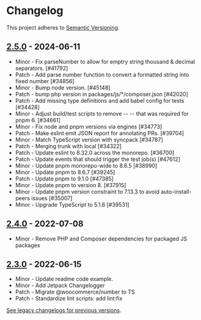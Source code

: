# Changelog 

This project adheres to [Semantic Versioning](https://semver.org/spec/v2.0.0.html).

## [2.5.0](https://www.npmjs.com/package/@woocommerce/number/v/2.5.0) - 2024-06-11 

-   Minor - Fix parseNumber to allow for emptry string thousand & decimal separators. [#41792]
-   Patch - Add parse number function to convert a formatted string into fixed number [#34856]
-   Minor - Bump node version. [#45148]
-   Patch - bump php version in packages/js/*/composer.json [#42020]
-   Patch - Add missing type definitions and add babel config for tests [#34428]
-   Minor - Adjust build/test scripts to remove -- -- that was required for pnpm 6. [#34661]
-   Minor - Fix node and pnpm versions via engines [#34773]
-   Patch - Make eslint emit JSON report for annotating PRs. [#39704]
-   Minor - Match TypeScript version with syncpack [#34787]
-   Patch - Merging trunk with local [#34322]
-   Patch - Update eslint to 8.32.0 across the monorepo. [#36700]
-   Patch - Update events that should trigger the test job(s) [#47612]
-   Minor - Update pnpm monorepo-wide to 8.6.5 [#38990]
-   Minor - Update pnpm to 8.6.7 [#39245]
-   Patch - Update pnpm to 9.1.0 [#47385]
-   Minor - Update pnpm to version 8. [#37915]
-   Minor - Update pnpm version constraint to 7.13.3 to avoid auto-install-peers issues [#35007]
-   Minor - Upgrade TypeScript to 5.1.6 [#39531]

## [2.4.0](https://www.npmjs.com/package/@woocommerce/number/v/2.4.0) - 2022-07-08 

-   Minor - Remove PHP and Composer dependencies for packaged JS packages

## [2.3.0](https://www.npmjs.com/package/@woocommerce/number/v/2.3.0) - 2022-06-15 

-   Minor - Update readme code example.
-   Minor - Add Jetpack Changelogger
-   Patch - Migrate @woocommerce/number to TS
-   Patch - Standardize lint scripts: add lint:fix

[See legacy changelogs for previous versions](https://github.com/woocommerce/woocommerce/blob/68581955106947918d2b17607a01bdfdf22288a9/packages/js/number/CHANGELOG.md).
